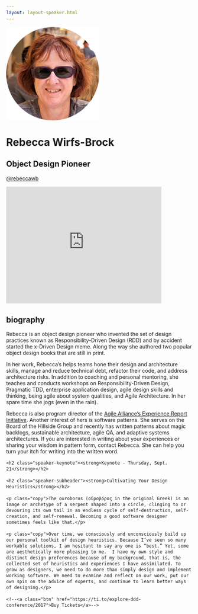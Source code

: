 ```yaml
---
layout: layout-speaker.html
---
```


<div class="container section featured-speaker">
  <div class="row">
  <div class="col-xs-12 col-sm-2 img-container">
    <img class="speaker-page-img" src="../img/speakers/Rebecca-Wirfs-Brock-ON.png" />
  </div>
  <div class="col-xs-12 col-sm-10 copy-container">
    <h1 class="speaker-header">Rebecca Wirfs-Brock</h1>
    <h2 class="speaker-subtitle">Object Design Pioneer</h2>
    <p class="copy"><a class="speaker-handle" href="https://twitter.com/rebeccawb" target="_blank">@rebeccawb</a></p>
    <div class="video-responsive">
        <iframe width="420" height="315" src="http://www.youtube.com/embed/fWCt5KWfTuo" frameborder="0" allowfullscreen></iframe>
      </div>
    <h2 class="speaker-subheader"><strong>biography</strong></h2>
    <p class="copy">Rebecca is an object design pioneer who invented the set of design practices known as Responsibility-Driven Design (RDD) and by accident started the x-Driven Design meme. Along the way she authored two popular object design books that are still in print.</p>
    <p class="copy">In her work, Rebecca’s helps teams hone their design and architecture skills, manage and reduce technical debt, refactor their code, and address architecture risks. In addition to coaching and personal mentoring, she teaches and conducts workshops on Responsibility-Driven Design, Pragmatic TDD, enterprise application design, agile design skills and thinking, being agile about system qualities, and Agile Architecture. In her spare time she jogs (even in the rain).</p>
    <p class="copy">Rebecca is also program director of the <a href="http://www.agilealliance.org/programs/experience-report-program/" target="_blank">Agile Alliance’s Experience Report Initiative</a>. Another interest of hers is software patterns. She serves on the Board of the Hillside Group and recently has written patterns about magic backlogs, sustainable architecture, agile QA, and adaptive systems architectures. If you are interested in writing about your experiences or sharing your wisdom in pattern form, contact Rebecca. She can help you turn your itch for writing into the written word.</p>

    <h2 class="speaker-keynote"><strong>Keynote - Thursday, Sept. 21</strong></h2>

    <h2 class="speaker-subheader"><strong>Cultivating Your Design Heuristics</strong></h2>

    <p class="copy">The ouroboros (οὐροβόρος in the original Greek) is an image or archetype of a serpent shaped into a circle, clinging to or devouring its own tail in an endless cycle of self-destruction, self-creation, and self-renewal. Becoming a good software designer sometimes feels like that.</p>

    <p class="copy">Over time, we consciously and unconsciously build up our personal toolkit of design heuristics. Because I’ve seen so many workable solutions, I am hesitant to say any one is “best.” Yet, some are aesthetically more pleasing to me.  I have my own style and distinct design preferences because of my background, that is, the collected set of heuristics and experiences I have assimilated. To grow as designers, we need to do more than simply design and implement working software. We need to examine and reflect on our work, put our own spin on the advice of experts, and continue to learn better ways of designing.</p>

    <!--<a class="btn" href="https://ti.to/explore-ddd-conference/2017">Buy Tickets</a>-->

  </div>
</div>
</div>
